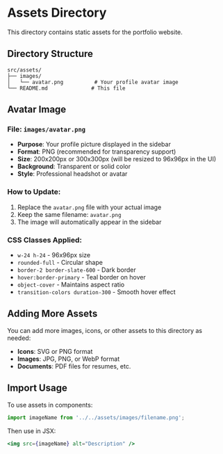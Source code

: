# Assets Directory

This directory contains static assets for the portfolio website.

## Directory Structure

```
src/assets/
├── images/
│   └── avatar.png          # Your profile avatar image
└── README.md              # This file
```

## Avatar Image

### File: `images/avatar.png`

- **Purpose**: Your profile picture displayed in the sidebar
- **Format**: PNG (recommended for transparency support)
- **Size**: 200x200px or 300x300px (will be resized to 96x96px in the UI)
- **Background**: Transparent or solid color
- **Style**: Professional headshot or avatar

### How to Update:

1. Replace the `avatar.png` file with your actual image
2. Keep the same filename: `avatar.png`
3. The image will automatically appear in the sidebar

### CSS Classes Applied:

- `w-24 h-24` - 96x96px size
- `rounded-full` - Circular shape
- `border-2 border-slate-600` - Dark border
- `hover:border-primary` - Teal border on hover
- `object-cover` - Maintains aspect ratio
- `transition-colors duration-300` - Smooth hover effect

## Adding More Assets

You can add more images, icons, or other assets to this directory as needed:

- **Icons**: SVG or PNG format
- **Images**: JPG, PNG, or WebP format
- **Documents**: PDF files for resumes, etc.

## Import Usage

To use assets in components:

```javascript
import imageName from '../../assets/images/filename.png';
```

Then use in JSX:

```jsx
<img src={imageName} alt="Description" />
```
